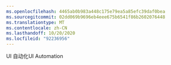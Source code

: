 ```yaml
---
ms.openlocfilehash: 4465ab0b983a448c175e79ea5a85efc39daf0bea
ms.sourcegitcommit: 02dd069b9696eb4eee675b6541f86b2602076448
ms.translationtype: MT
ms.contentlocale: zh-CN
ms.lasthandoff: 10/20/2020
ms.locfileid: "92236956"
---
```

<span data-ttu-id="77b24-101">UI 自动化</span><span class="sxs-lookup"><span data-stu-id="77b24-101">UI Automation</span></span>
